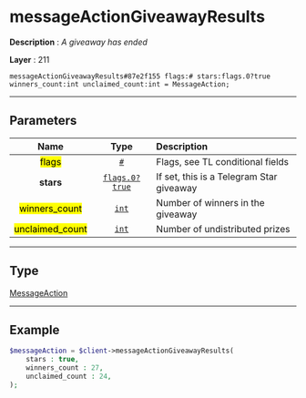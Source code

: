 # messageActionGiveawayResults

**Description** : *A giveaway has ended*

**Layer** : 211

```tl
messageActionGiveawayResults#87e2f155 flags:# stars:flags.0?true winners_count:int unclaimed_count:int = MessageAction;
```

---

## Parameters

| Name | Type | Description |
| :---: | :---: | :--- |
| <mark>flags</mark> | [`#`](type/#) | Flags, see TL conditional fields |
| **stars** | [`flags.0?true`](type/true) | If set, this is a Telegram Star giveaway |
| <mark>winners_count</mark> | [`int`](type/int) | Number of winners in the giveaway |
| <mark>unclaimed_count</mark> | [`int`](type/int) | Number of undistributed prizes |

---

## Type

[MessageAction](type/MessageAction)

---

## Example

```php
$messageAction = $client->messageActionGiveawayResults(
	stars : true,
	winners_count : 27,
	unclaimed_count : 24,
);
```